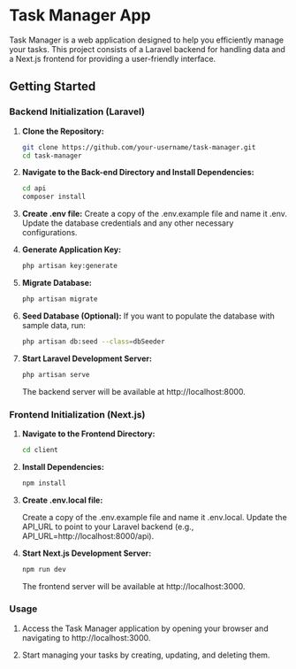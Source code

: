 # Task Manager App

Task Manager is a web application designed to help you efficiently manage your tasks. This project consists of a Laravel backend for handling data and a Next.js frontend for providing a user-friendly interface.

## Getting Started

### Backend Initialization (Laravel)

1. **Clone the Repository:**
   
   ```bash
   git clone https://github.com/your-username/task-manager.git
   cd task-manager

2. **Navigate to the Back-end Directory and Install Dependencies:**

   ```bash
   cd api
   composer install

3. **Create .env file:**
   Create a copy of the .env.example file and name it .env. Update the database credentials and any other necessary configurations.

4. **Generate Application Key:**
   
   ```bash
   php artisan key:generate

5. **Migrate Database:**
   
   ```bash
   php artisan migrate
6. **Seed Database (Optional):**
   If you want to populate the database with sample data, run:

   ```bash
   php artisan db:seed --class=dbSeeder

7. **Start Laravel Development Server:**

   ```bash
   php artisan serve
   ```
    The backend server will be available at http://localhost:8000.
   
### Frontend Initialization (Next.js)

1. **Navigate to the Frontend Directory:**

   ```bash
   cd client

2. **Install Dependencies:**

   ```bash
   npm install

3. **Create .env.local file:**

   Create a copy of the .env.example file and name it .env.local. Update the API_URL to point to your Laravel backend (e.g., API_URL=http://localhost:8000/api).

4. **Start Next.js Development Server:**

   ```bash
   npm run dev
   ```
   The frontend server will be available at http://localhost:3000.

### Usage

1. Access the Task Manager application by opening your browser and navigating to http://localhost:3000.

2. Start managing your tasks by creating, updating, and deleting them.
